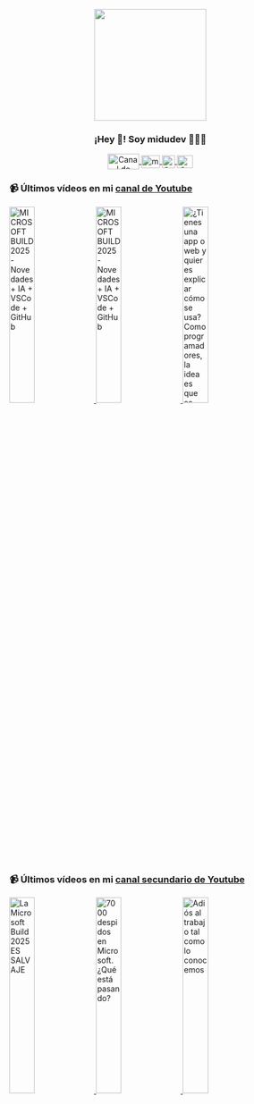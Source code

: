 <p align="center" width="300">
   <img align="center" width="200" src="https://user-images.githubusercontent.com/1561955/106762302-fda9de00-6635-11eb-99be-3ef744e60c0e.png" />
   <h3 align="center">¡Hey 👋! Soy midudev 👨🏻‍💻</h3>
</p>

<p align="center">
   <a href="https://twitch.tv/midudev" target="blank">
    <img align="center" src="https://upload.wikimedia.org/wikipedia/commons/c/ce/Twitch_logo_2019.svg" alt="Canal de Twitch de midudev" height="28px" width="56px" />
  </a>
  <span style="width: 8px;"> </span>
   <a href="https://youtube.com/midudev" target="blank">
    <img align="center" src="https://upload.wikimedia.org/wikipedia/commons/0/09/YouTube_full-color_icon_%282017%29.svg" alt="midudev" height="23px" width="33px" />
  </a>
  <span style="width: 8px;"> </span>
  <a href="https://instagram.com/midu.dev" target="blank">
    <img align="center" src="https://upload.wikimedia.org/wikipedia/commons/e/e7/Instagram_logo_2016.svg" alt="Canal de Instagram de midu.dev" height="23px" width="23px" />
  </a>
  <span style="width: 8px;"> </span>
  <a href="https://twitter.com/midudev" target="blank">
    <img align="center" src="https://upload.wikimedia.org/wikipedia/commons/thumb/6/6f/Logo_of_Twitter.svg/2491px-Logo_of_Twitter.svg.png" alt="Canal de Twitter de midudev" height="23px" width="28px" />
  </a>
</p>

### 📹 Últimos vídeos en mi [canal de Youtube](https://youtube.com/midudev?sub_confirmation=1)

<a href='https://youtu.be/RpBzgFWVZ7k' target='_blank'>
  <img width='30%' src='https://img.youtube.com/vi/RpBzgFWVZ7k/mqdefault.jpg' alt='MICROSOFT BUILD 2025 - Novedades + IA + VSCode + GitHub' />
</a>
<a href='https://youtu.be/Nngm8C5XCOs' target='_blank'>
  <img width='30%' src='https://img.youtube.com/vi/Nngm8C5XCOs/mqdefault.jpg' alt='MICROSOFT BUILD 2025 - Novedades + IA + VSCode + GitHub' />
</a>
<a href='https://youtu.be/4QEBCF9edV8' target='_blank'>
  <img width='30%' src='https://img.youtube.com/vi/4QEBCF9edV8/mqdefault.jpg' alt='¿Tienes una app o web y quieres explicar cómo se usa? Como programadores, la idea es que se entienda' />
</a>

### 📹 Últimos vídeos en mi [canal secundario de Youtube](https://youtube.com/midulive?sub_confirmation=1)

<a href='https://youtu.be/zOcsRF4JdSE' target='_blank'>
  <img width='30%' src='https://img.youtube.com/vi/zOcsRF4JdSE/mqdefault.jpg' alt='La Microsoft Build 2025 ES SALVAJE' />
</a>
<a href='https://youtu.be/CMDQWXHWT0E' target='_blank'>
  <img width='30%' src='https://img.youtube.com/vi/CMDQWXHWT0E/mqdefault.jpg' alt='7000 despidos en Microsoft. ¿Qué está pasando?' />
</a>
<a href='https://youtu.be/uZorXpO4FTc' target='_blank'>
  <img width='30%' src='https://img.youtube.com/vi/uZorXpO4FTc/mqdefault.jpg' alt='Adiós al trabajo tal como lo conocemos' />
</a>